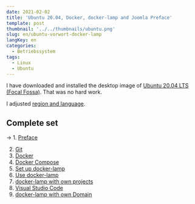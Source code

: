 ```yaml
---
date: 2021-02-02
title: 'Ubuntu 20.04, Docker, docker-lamp and Joomla Preface'
template: post
thumbnail: '../../thumbnails/ubuntu.png'
slug: en/ubuntu-vorwort-docker-lamp
langKey: en
categories:
  - Betriebssystem
tags:
  - Linux
  - Ubuntu
---
```


I have downloaded and installed the desktop image of [Ubuntu 20.04 LTS (Focal Fossa)](https://releases.ubuntu.com/20.04/). That was no hard work.

I adjusted [region and language](https://help.ubuntu.com/stable/ubuntu-help/prefs-language.html.de).

## Complete set

-> 1. [Preface](/en/ubuntu-vorwort-docker-lamp)

2. [Git](/en/ubuntu-git-einrichten-docker-lamp)
3. [Docker](/en/ubuntu-docker-einrichten-docker-lamp)
4. [Docker Compose](/en/ubuntu-docker-compose-einrichten-docker-lamp)
5. [Set up docker-lamp](/en/ubuntu-docker-lamp-einrichten)
6. [Use docker-lamp](/en/ubuntu-docker-lamp-verwenden)
7. [docker-lamp with own projects](/en/ubuntu-docker-lamp-verwenden-eigene-projekte)
8. [Visual Studio Code](/en/ubuntu-vscode-docker-lamp)
9. [docker-lamp with own Domain](/en/ubuntu-docker-lamp-verwenden-eigene-domain)

<img src="https://vg02.met.vgwort.de/na/d2218897a9254c63a95ea39ab415a7f3" width="1" height="1" alt="">
